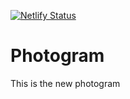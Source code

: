 [![Netlify Status](https://api.netlify.com/api/v1/badges/d05d2b2c-cd59-4e9a-b48b-66d4dfabf310/deploy-status)](https://app.netlify.com/sites/photogram/deploys)

Photogram
=========

This is the new photogram
